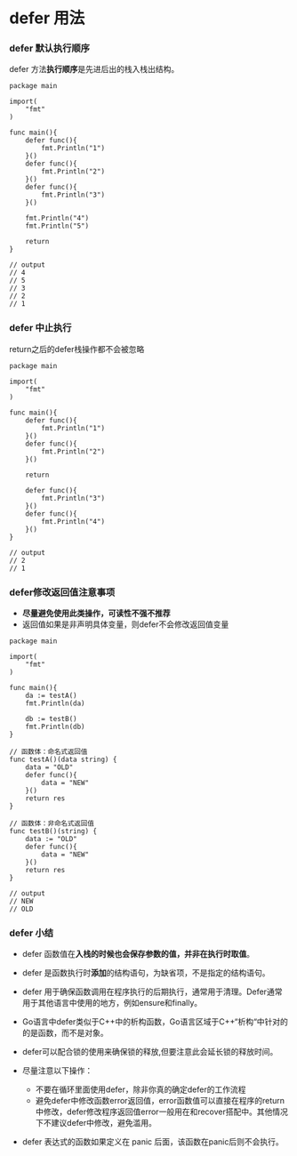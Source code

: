 # defer 用法

### defer 默认执行顺序

defer 方法**执行顺序**是先进后出的栈入栈出结构。
```
package main

import(
	"fmt"
)

func main(){
	defer func(){
		fmt.Println("1")
	}()
	defer func(){
		fmt.Println("2")
	}()
	defer func(){
		fmt.Println("3")
	}()

	fmt.Println("4")
	fmt.Println("5")

	return
}

// output
// 4
// 5
// 3
// 2
// 1
```

### defer 中止执行

return之后的defer栈操作都不会被忽略
```
package main

import(
	"fmt"
)

func main(){
	defer func(){
		fmt.Println("1")
	}()
	defer func(){
		fmt.Println("2")
	}()

	return

	defer func(){
		fmt.Println("3")
	}()
    defer func(){
		fmt.Println("4")
	}()
}

// output
// 2
// 1
```

### defer修改返回值注意事项

* **尽量避免使用此类操作，可读性不强不推荐**
* 返回值如果是非声明具体变量，则defer不会修改返回值变量

```
package main

import(
	"fmt"
)

func main(){
	da := testA()
	fmt.Println(da)

    db := testB()
	fmt.Println(db)
}

// 函数体：命名式返回值
func testA()(data string) {
	data = "OLD"
	defer func(){
		data = "NEW"
	}()
	return res
}

// 函数体：非命名式返回值
func testB()(string) {
	data := "OLD"
	defer func(){
		data = "NEW"
	}()
	return res
}

// output
// NEW
// OLD
```

### defer 小结

* defer 函数值在**入栈的时候也会保存参数的值，并非在执行时取值**。

* defer 是函数执行时**添加**的结构语句，为缺省项，不是指定的结构语句。

* defer 用于确保函数调用在程序执行的后期执行，通常用于清理。Defer通常用于其他语言中使用的地方，例如ensure和finally。

* Go语言中defer类似于C++中的析构函数，Go语言区域于C++“析构“中针对的的是函数，而不是对象。

* defer可以配合锁的使用来确保锁的释放,但要注意此会延长锁的释放时间。

* 尽量注意以下操作：
	* 不要在循环里面使用defer，除非你真的确定defer的工作流程
	* 避免defer中修改函数error返回值，error函数值可以直接在程序的return中修改，defer修改程序返回值error一般用在和recover搭配中。其他情况下不建议defer中修改，避免滥用。

* defer 表达式的函数如果定义在 panic 后面，该函数在panic后则不会执行。